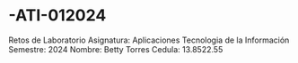 # -ATI-012024
Retos de Laboratorio
 Asignatura: Aplicaciones Tecnologia de la Información
 Semestre: 2024
 Nombre: Betty Torres
 Cedula: 13.8522.55
